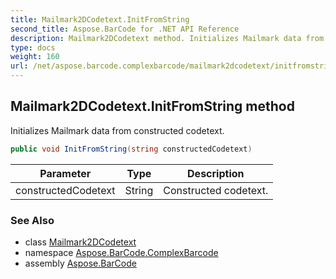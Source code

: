 ```yaml
---
title: Mailmark2DCodetext.InitFromString
second_title: Aspose.BarCode for .NET API Reference
description: Mailmark2DCodetext method. Initializes Mailmark data from constructed codetext
type: docs
weight: 160
url: /net/aspose.barcode.complexbarcode/mailmark2dcodetext/initfromstring/
---
```

## Mailmark2DCodetext.InitFromString method

Initializes Mailmark data from constructed codetext.

```csharp
public void InitFromString(string constructedCodetext)
```

| Parameter | Type | Description |
| --- | --- | --- |
| constructedCodetext | String | Constructed codetext. |

### See Also

* class [Mailmark2DCodetext](../)
* namespace [Aspose.BarCode.ComplexBarcode](../../../aspose.barcode.complexbarcode/)
* assembly [Aspose.BarCode](../../../)


